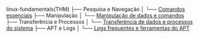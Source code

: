 linux-fundamentals(THM)
├── Pesquisa e Navegação
│   └── [Comandos essenciais](fundamentos/fundamentospt1.md)
├── Manipulação
│   └── [Manipulação de dados e comandos](fundamentos/fundamentospt2.md)
├── Transferência e Processos
│   └── [Transferência de dados e processos do sistema](fundamentos/fundamentospt3.md)
├── APT e Logs
│   └── [Logs frequentes e ferramentas do APT](fundamentos/fundamentospt4.md)
